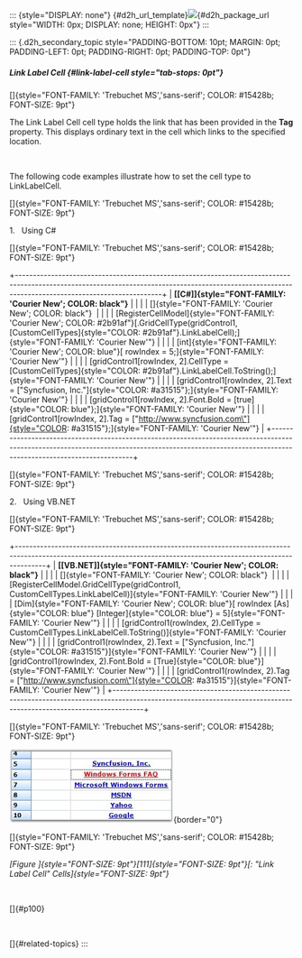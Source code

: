 ::: {style="DISPLAY: none"}
[](ms-xhelp:///?Id=d2h_url_template){#d2h_url_template}![](!package_url!){#d2h_package_url style="WIDTH: 0px; DISPLAY: none; HEIGHT: 0px"}
:::

::: {.d2h_secondary_topic style="PADDING-BOTTOM: 10pt; MARGIN: 0pt; PADDING-LEFT: 0pt; PADDING-RIGHT: 0pt; PADDING-TOP: 0pt"}
##### Link Label Cell {#link-label-cell style="tab-stops: 0pt"}

[]{style="FONT-FAMILY: 'Trebuchet MS','sans-serif'; COLOR: #15428b; FONT-SIZE: 9pt"} 

The Link Label Cell cell type holds the link that has been provided in the **Tag** property. This displays ordinary text in the cell which links to the specified location.

 

The following code examples illustrate how to set the cell type to LinkLabelCell.

[]{style="FONT-FAMILY: 'Trebuchet MS','sans-serif'; COLOR: #15428b; FONT-SIZE: 9pt"} 

1.   Using C#

[]{style="FONT-FAMILY: 'Trebuchet MS','sans-serif'; COLOR: #15428b; FONT-SIZE: 9pt"} 

+----------------------------------------------------------------------------------------------------------------------------------------------------------------------------------------------------+
| **[\[C#\]]{style="FONT-FAMILY: 'Courier New'; COLOR: black"}**                                                                                                                                     |
|                                                                                                                                                                                                    |
| []{style="FONT-FAMILY: 'Courier New'; COLOR: black"}                                                                                                                                               |
|                                                                                                                                                                                                    |
| [RegisterCellModel]{style="FONT-FAMILY: 'Courier New'; COLOR: #2b91af"}[.GridCellType(gridControl1, [CustomCellTypes]{style="COLOR: #2b91af"}.LinkLabelCell);]{style="FONT-FAMILY: 'Courier New'"} |
|                                                                                                                                                                                                    |
| [int]{style="FONT-FAMILY: 'Courier New'; COLOR: blue"}[ rowIndex = 5;]{style="FONT-FAMILY: 'Courier New'"}                                                                                         |
|                                                                                                                                                                                                    |
| [gridControl1\[rowIndex, 2\].CellType = [CustomCellTypes]{style="COLOR: #2b91af"}.LinkLabelCell.ToString();]{style="FONT-FAMILY: 'Courier New'"}                                                   |
|                                                                                                                                                                                                    |
| [gridControl1\[rowIndex, 2\].Text = [\"Syncfusion, Inc.\"]{style="COLOR: #a31515"};]{style="FONT-FAMILY: 'Courier New'"}                                                                           |
|                                                                                                                                                                                                    |
| [gridControl1\[rowIndex, 2\].Font.Bold = [true]{style="COLOR: blue"};]{style="FONT-FAMILY: 'Courier New'"}                                                                                         |
|                                                                                                                                                                                                    |
| [gridControl1\[rowIndex, 2\].Tag = [\"http://www.syncfusion.com\"]{style="COLOR: #a31515"};]{style="FONT-FAMILY: 'Courier New'"}                                                                   |
+----------------------------------------------------------------------------------------------------------------------------------------------------------------------------------------------------+

[]{style="FONT-FAMILY: 'Trebuchet MS','sans-serif'; COLOR: #15428b; FONT-SIZE: 9pt"} 

2.   Using VB.NET

[]{style="FONT-FAMILY: 'Trebuchet MS','sans-serif'; COLOR: #15428b; FONT-SIZE: 9pt"} 

+--------------------------------------------------------------------------------------------------------------------------------------------------------------------+
| **[\[VB.NET\]]{style="FONT-FAMILY: 'Courier New'; COLOR: black"}**                                                                                                 |
|                                                                                                                                                                    |
| []{style="FONT-FAMILY: 'Courier New'; COLOR: black"}                                                                                                               |
|                                                                                                                                                                    |
| [RegisterCellModel.GridCellType(gridControl1, CustomCellTypes.LinkLabelCell)]{style="FONT-FAMILY: 'Courier New'"}                                                  |
|                                                                                                                                                                    |
| [Dim]{style="FONT-FAMILY: 'Courier New'; COLOR: blue"}[ rowIndex [As]{style="COLOR: blue"} [Integer]{style="COLOR: blue"} = 5]{style="FONT-FAMILY: 'Courier New'"} |
|                                                                                                                                                                    |
| [gridControl1(rowIndex, 2).CellType = CustomCellTypes.LinkLabelCell.ToString()]{style="FONT-FAMILY: 'Courier New'"}                                                |
|                                                                                                                                                                    |
| [gridControl1(rowIndex, 2).Text = [\"Syncfusion, Inc.\"]{style="COLOR: #a31515"}]{style="FONT-FAMILY: 'Courier New'"}                                              |
|                                                                                                                                                                    |
| [gridControl1(rowIndex, 2).Font.Bold = [True]{style="COLOR: blue"}]{style="FONT-FAMILY: 'Courier New'"}                                                            |
|                                                                                                                                                                    |
| [gridControl1(rowIndex, 2).Tag = [\"http://www.syncfusion.com\"]{style="COLOR: #a31515"}]{style="FONT-FAMILY: 'Courier New'"}                                      |
+--------------------------------------------------------------------------------------------------------------------------------------------------------------------+

[]{style="FONT-FAMILY: 'Trebuchet MS','sans-serif'; COLOR: #15428b; FONT-SIZE: 9pt"} 

![](ImagesExt/image91_117.jpg){border="0"}

[]{style="FONT-FAMILY: 'Trebuchet MS','sans-serif'; COLOR: #15428b; FONT-SIZE: 9pt"} 

*[Figure ]{style="FONT-SIZE: 9pt"}[111]{style="FONT-SIZE: 9pt"}[: \"Link Label Cell\" Cells]{style="FONT-SIZE: 9pt"}*

 

[]{#p100} 

 

[]{#related-topics}
:::
